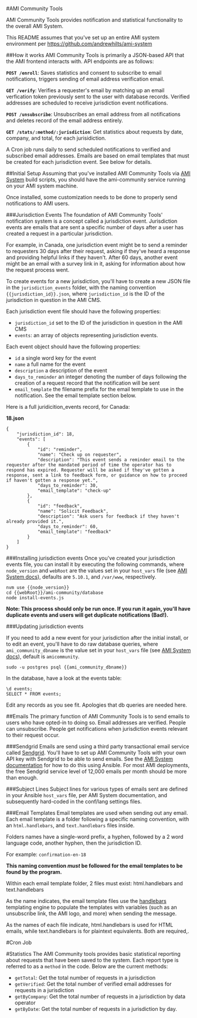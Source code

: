 #AMI Community Tools

AMI Community Tools provides notification and statistical functionality to the overall AMI System.

This README assumes that you've set up an entire AMI system environment per https://github.com/andrewhilts/ami-system

##How it works
AMI Community Tools is primarily a JSON-based API that the AMI frontend interacts with. API endpoints are as follows:

**`POST /enroll`**: Saves statistics and consent to subscribe to email notifications, triggers sending of email address verification email.

**`GET /verify`**: Verifies a requester's email by matching up an email verfication token previously sent to the user with database records. Verified addresses are scheduled to receive jurisdiction event notifications.

**`POST /unsubscribe`**: Unsubscribes an email address from all notifications and deletes record of the email address entirely.

**`GET /stats/:method/:jurisdiction`**: Get statistics about requests by date, company, and total, for each jurisidiction.

A Cron job runs daily to send scheduled notifications to verified and subscribed email addresses. Emails are based on email templates that must be created for each jurisdiction event. See below for details.

##Initial Setup
Assuming that you've installed AMI Community Tools via [AMI System](https://github.com/andrewhilts/ami-system) build scripts, you should have the ami-community service running on your AMI system machine.

Once installed, some customization needs to be done to properly send notifications to AMI users.

###Jurisdiction Events
The foundation of AMI Community Tools' notification system is a concept called a jurisdiction event. Jurisdiction events are emails that are sent a specific number of days after a user has created a request in a particular jurisdiction.

For example, in Canada, one jurisdiction event might be to send a reminder to requesters 30 days after their request, asking if they've heard a response and providing helpful links if they haven't. After 60 days, another event might be an email with a survey link in it, asking for information about how the request process went.

To create events for a new jurisdiction, you'll have to create a new JSON file in the `jurisdiction_events` folder, with the naming convention `{{jurisdiction_id}}.json`, where `jurisdiction_id` is the ID of the jurisdiction in question in the AMI CMS.

Each jurisdiction event file should have the following properties:

*  `jurisdiction_id` set to the ID of the jurisdiction in question in the AMI CMS
*  `events`: an array of objects representing jurisdiction events.

Each event object should have the following properties:

*  `id` a single word key for the event
*  `name` a full name for the event
*  `description` a description of the event
*  `days_to_reminder` an integer denoting the number of days following the creation of a request record that the notification will be sent
*  `email_template` the filename prefix for the email template to use in the notification. See the email template section below.

Here is a full juridicition_events record, for Canada:

**18.json**

	{
		"jurisdiction_id": 18,
		"events": [
			{
				"id": "reminder",
				"name": "Check up on requester",
				"description": "This event sends a reminder email to the requester after the mandated period of time the operator has to respond has expired. Requester will be asked if they've gotten a response, sent a link to feedback form, or guidance on how to proceed if haven't gotten a response yet.",
				"days_to_reminder": 30,
				"email_template": "check-up"
			},
			{
				"id": "feedback",
				"name": "Solicit Feedback",
				"description": "Ask users for feedback if they haven't already provided it.",
				"days_to_reminder": 60,
				"email_template": "feedback"
			}
		]
	}

###Installing jurisdiction events
Once you've created your jurisdiction events file, you can install it by executing the following commands, where `node_version` and `webRoot` are the values set in your `host_vars` file (see [AMI System docs](https://github.com/andrewhilts/ami-system)), defaults are `5.10.1`, and `/var/www`, respectively.

	nvm use {{node_version}}
	cd {{webRoot}}/ami-community/database
	node install-events.js

**Note: This process should only be run once. If you run it again, you'll have duplicate events and users will get duplicate notifications (Bad!).**

###Updating jurisdiction events

If you need to add a new event for your jurisdiction after the initial install, or to edit an event, you'll have to do raw database queries, where `ami_community_dbname` is the value set in your `host_vars` file (see [AMI System docs](https://github.com/andrewhilts/ami-system)), default is `amicommunity`.

	sudo -u postgres psql {{ami_community_dbname}}

In the database, have a look at the events table:

	\d events;
	SELECT * FROM events;

Edit any records as you see fit. Apologies that db queries are needed here.

##Emails
The primary function of AMI Community Tools is to send emails to users who have opted-in to doing so. Email addresses are verified. People can unsubscribe. People get notifications when jurisdiction events relevant to their request occur.

###Sendgrid
Emails are send using a third party transactional email service called [Sendgrid](https://sendgrid.com/). You'll have to set up AMI Community Tools with your own API key with Sendgrid to be able to send emails. See the [AMI System documentation](https://github.com/andrewhilts/ami-system) for how to do this using Ansible. For most AMI deployments, the free Sendgrid service level of 12,000 emails per month should be more than enough.

###Subject Lines
Subject lines for various types of emails sent are defined in your Ansible `host_vars` file, per AMI System documentation, and subsequently hard-coded in the conf/lang settings files. 

###Email Templates
Email templates are used when sending out any email. Each email template is a folder following a specific naming convention, with an `html.handlebars`, and `text.handlebars` files inside.

Folders names have a single-word prefix, a hyphen, followed by a 2 word language code, another hyphen, then the jurisdiction ID. 

For example: `confirmation-en-18`

**This naming convention *must* be followed for the email templates to be found by the program.**

Within each email template folder, 2 files must exist: html.handlebars and text.handlebars

As the name indicates, the email template files use the [handlebars](http://handlebarsjs.com/) templating engine to populate the templates with variables (such as an unsubscribe link, the AMI logo, and more) when sending the message.

As the names of each file indicate, html.handlebars is used for HTML emails, while text.handlebars is for plaintext equivalents. Both are required,.

#Cron Job


#Statistics
The AMI Community tools provides basic statistical reporting about requests that have been saved to the system. Each report type is referred to as a `method` in the code. Below are the current methods:

*  `getTotal`: Get the total number of requests in a jurisdiction
*  `getVerified`: Get the total number of verified email addresses for requests in a jurisdiction
*  `getByCompany`: Get the total number of requests in a jurisdiction by data operator
*  `getByDate`: Get the total number of requests in a jurisdiction by day.

